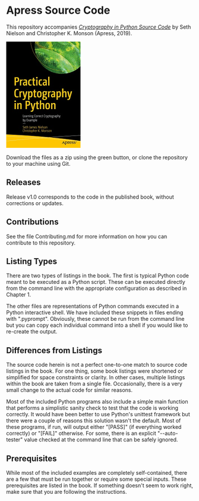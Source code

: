 # Apress Source Code



This repository accompanies [*Cryptography in Python Source Code*](https://www.apress.com/9781484248997) by Seth Nielson and Christopher K. Monson (Apress, 2019).



[comment]: #cover

![Cover image](9781484248997.jpg)



Download the files as a zip using the green button, or clone the repository to your machine using Git.



## Releases


Release v1.0 corresponds to the code in the published book, without corrections or updates.



## Contributions



See the file Contributing.md for more information on how you can contribute to this repository.


## Listing Types

There are two types of listings in the book. The first is typical Python code meant to be executed as a Python script. These can be executed directly from the command line with the appropriate configuration as described in Chapter 1. 

The other files are representations of Python commands executed in a Python interactive shell. We have included these snippets in files ending with ".pyprompt". Obviously, these cannot be run from the command line but you can copy each individual command into a shell if you would like to re-create the output.

## Differences from Listings

The source code herein is not a perfect one-to-one match to source code listings in the book. For one thing, some book listings were shortened or simplified for space constraints or clarity. In other cases, multiple listings within the book are taken from a single file. Occasionally, there is a very small change to the actual code for similar reasons.

Most of the included Python programs also include a simple main function that performs a simplistic sanity check to test that the code is working correctly. It would have been better to use Python's unittest framework but there were a couple of reasons this solution wasn't the default. Most of these programs, if run, will output either "[PASS]" (if everything worked correctly) or "[FAIL]" otherwise. For some, there is an explicit "--auto-tester" value checked at the command line that can be safely ignored.

## Prerequisites

While most of the included examples are completely self-contained, there are a few that must be run together or require some special inputs. These prerequisites are listed in the book. If something doesn't seem to work right, make sure that you are following the instructions.

